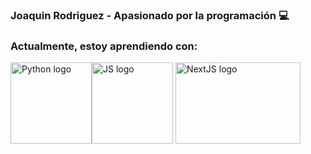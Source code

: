 ### Joaquin Rodriguez - Apasionado por la programación :computer: 


### Actualmente, estoy aprendiendo con: 
<img src="https://upload.wikimedia.org/wikipedia/commons/thumb/0/0a/Python.svg/800px-Python.svg.png" alt="Python logo" width="130" height="130" title="Python"><img src="https://upload.wikimedia.org/wikipedia/commons/thumb/9/99/Unofficial_JavaScript_logo_2.svg/320px-Unofficial_JavaScript_logo_2.svg.png" alt="JS logo" width="130" height="130" title="JS">
<img src="https://upload.wikimedia.org/wikipedia/commons/thumb/8/8e/Nextjs-logo.svg/394px-Nextjs-logo.svg.png" alt="NextJS logo" width="200" height="130" title="NextJS">

